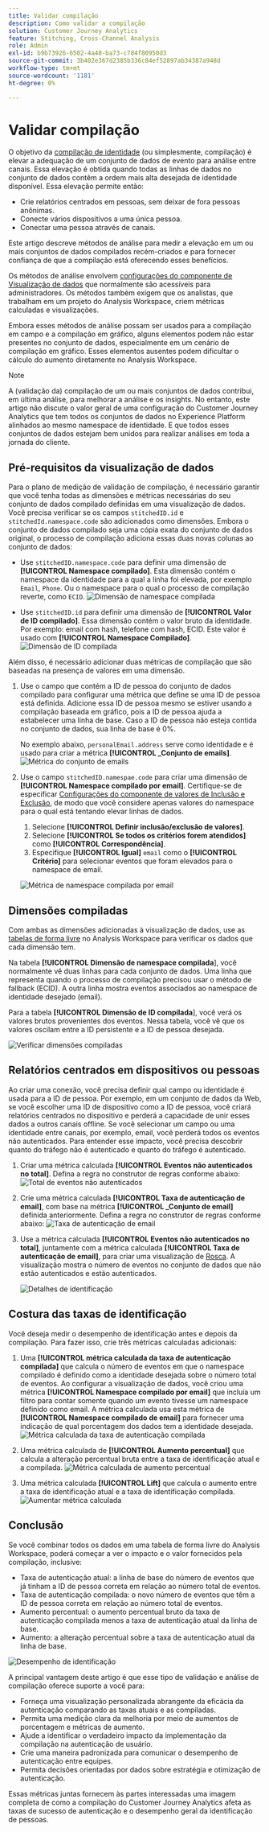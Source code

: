 ```yaml
---
title: Validar compilação
description: Como validar a compilação
solution: Customer Journey Analytics
feature: Stitching, Cross-Channel Analysis
role: Admin
exl-id: b9b73926-6502-4a48-ba73-c784f80950d3
source-git-commit: 3b402e367d2385b336c84ef52897ab34387a948d
workflow-type: tm+mt
source-wordcount: '1181'
ht-degree: 0%

---
```


# Validar compilação

O objetivo da [compilação de identidade](/help/stitching/overview.md) (ou simplesmente, compilação) é elevar a adequação de um conjunto de dados de evento para análise entre canais. Essa elevação é obtida quando todas as linhas de dados no conjunto de dados contêm a ordem mais alta desejada de identidade disponível. Essa elevação permite então:

* Crie relatórios centrados em pessoas, sem deixar de fora pessoas anônimas.
* Conecte vários dispositivos a uma única pessoa.
* Conectar uma pessoa através de canais.

Este artigo descreve métodos de análise para medir a elevação em um ou mais conjuntos de dados compilados recém-criados e para fornecer confiança de que a compilação está oferecendo esses benefícios.

Os métodos de análise envolvem [configurações do componente de Visualização de dados](/help/data-views/component-settings/overview.md) que normalmente são acessíveis para administradores. Os métodos também exigem que os analistas, que trabalham em um projeto do Analysis Workspace, criem métricas calculadas e visualizações.

Embora esses métodos de análise possam ser usados para a compilação em campo e a compilação em gráfico, alguns elementos podem não estar presentes no conjunto de dados, especialmente em um cenário de compilação em gráfico. Esses elementos ausentes podem dificultar o cálculo do aumento diretamente no Analysis Workspace.

>[!NOTE]
>
>A (validação da) compilação de um ou mais conjuntos de dados contribui, em última análise, para melhorar a análise e os insights. No entanto, este artigo não discute o valor geral de uma configuração do Customer Journey Analytics que tem todos os conjuntos de dados no Experience Platform alinhados ao mesmo namespace de identidade. E que todos esses conjuntos de dados estejam bem unidos para realizar análises em toda a jornada do cliente.


## Pré-requisitos da visualização de dados

Para o plano de medição de validação de compilação, é necessário garantir que você tenha todas as dimensões e métricas necessárias do seu conjunto de dados compilado definidas em uma visualização de dados. Você precisa verificar se os campos `stitchedID.id` e `stitchedId.namespace.code` são adicionados como dimensões. Embora o conjunto de dados compilado seja uma cópia exata do conjunto de dados original, o processo de compilação adiciona essas duas novas colunas ao conjunto de dados:

* Use `stitchedID.namespace.code` para definir uma dimensão de **[!UICONTROL Namespace compilado]**. Esta dimensão contém o namespace da identidade para a qual a linha foi elevada, por exemplo `Email`, `Phone`. Ou o namespace para o qual o processo de compilação reverte, como `ECID`.
  ![Dimensão de namespace compilada](assets/stitchednamespace-dimension.png)

* Use `stitchedID.id` para definir uma dimensão de **[!UICONTROL Valor de ID compilado]**. Essa dimensão contém o valor bruto da identidade. Por exemplo: email com hash, telefone com hash, ECID. Este valor é usado com **[!UICONTROL Namespace Compilado]**.
  ![Dimensão de ID compilada](assets/stitchedid-dimension.png)


Além disso, é necessário adicionar duas métricas de compilação que são baseadas na presença de valores em uma dimensão.

1. Use o campo que contém a ID de pessoa do conjunto de dados compilado para configurar uma métrica que define se uma ID de pessoa está definida. Adicione essa ID de pessoa mesmo se estiver usando a compilação baseada em gráfico, pois a ID de pessoa ajuda a estabelecer uma linha de base. Caso a ID de pessoa não esteja contida no conjunto de dados, sua linha de base é 0%.

   No exemplo abaixo, `personalEmail.address` serve como identidade e é usado para criar a métrica **[!UICONTROL _Conjunto de emails]**.
   ![Métrica do conjunto de emails](assets/emailset-metric.png)

1. Use o campo `stitchedID.namespae.code` para criar uma dimensão de **[!UICONTROL Namespace compilado por email]**. Certifique-se de especificar [Configurações do componente de valores de Inclusão e Exclusão](/help/data-views/component-settings/include-exclude-values.md), de modo que você considere apenas valores do namespace para o qual está tentando elevar linhas de dados.
   1. Selecione **[!UICONTROL Definir inclusão/exclusão de valores]**.
   1. Selecione **[!UICONTROL Se todos os critérios forem atendidos]** como **[!UICONTROL Correspondência]**.
   1. Especifique **[!UICONTROL Igual]** `email` como o **[!UICONTROL Critério]** para selecionar eventos que foram elevados para o namespace de email.

   ![Métrica de namespace compilada por email](assets/emailstitchednamespace-metric.png)

## Dimensões compiladas

Com ambas as dimensões adicionadas à visualização de dados, use as [tabelas de forma livre](/help/analysis-workspace/visualizations/freeform-table/freeform-table.md) no Analysis Workspace para verificar os dados que cada dimensão tem.

Na tabela **[!UICONTROL Dimensão de namespace compilada**], você normalmente vê duas linhas para cada conjunto de dados. Uma linha que representa quando o processo de compilação precisou usar o método de fallback (ECID). A outra linha mostra eventos associados ao namespace de identidade desejado (email).

Para a tabela **[!UICONTROL Dimensão de ID compilada**], você verá os valores brutos provenientes dos eventos. Nessa tabela, você vê que os valores oscilam entre a ID persistente e a ID de pessoa desejada.

![Verificar dimensões compiladas](assets/check-data-on-stitching.png)


## Relatórios centrados em dispositivos ou pessoas

Ao criar uma conexão, você precisa definir qual campo ou identidade é usada para a ID de pessoa. Por exemplo, em um conjunto de dados da Web, se você escolher uma ID de dispositivo como a ID de pessoa, você criará relatórios centrados no dispositivo e perderá a capacidade de unir esses dados a outros canais offline. Se você selecionar um campo ou uma identidade entre canais, por exemplo, email, você perderá todos os eventos não autenticados. Para entender esse impacto, você precisa descobrir quanto do tráfego não é autenticado e quanto do tráfego é autenticado.

1. Criar uma métrica calculada **[!UICONTROL Eventos não autenticados no total]**. Defina a regra no construtor de regras conforme abaixo:
   ![Total de eventos não autenticados](assets/calcmetric-unauthenticatedeventsovertotal.png)

1. Crie uma métrica calculada **[!UICONTROL Taxa de autenticação de email]**, com base na métrica **[!UICONTROL _Conjunto de email]** definida anteriormente. Defina a regra no construtor de regras conforme abaixo:
   ![Taxa de autenticação de email](assets/calcmetric-emailauthenticationrate.png)

1. Use a métrica calculada **[!UICONTROL Eventos não autenticados no total]**, juntamente com a métrica calculada **[!UICONTROL Taxa de autenticação de email]**, para criar uma visualização de [Rosca](/help/analysis-workspace/visualizations/donut.md). A visualização mostra o número de eventos no conjunto de dados que não estão autenticados e estão autenticados.

   ![Detalhes de identificação](assets/identification-details.png)



## Costura das taxas de identificação

Você deseja medir o desempenho de identificação antes e depois da compilação. Para fazer isso, crie três métricas calculadas adicionais:

1. Uma **[!UICONTROL métrica calculada da taxa de autenticação compilada]** que calcula o número de eventos em que o namespace compilado é definido como a identidade desejada sobre o número total de eventos. Ao configurar a visualização de dados, você criou uma métrica **[!UICONTROL Namespace compilado por email]** que incluía um filtro para contar somente quando um evento tivesse um namespace definido como email. A métrica calculada usa esta métrica de **[!UICONTROL Namespace compilado de email]** para fornecer uma indicação de qual porcentagem dos dados tem a identidade desejada.
   ![Métrica calculada da taxa de autenticação compilada](assets/calcmetric-stitchedauthenticationrate.png)

1. Uma métrica calculada de **[!UICONTROL Aumento percentual]** que calcula a alteração percentual bruta entre a taxa de identificação atual e a compilada.
   ![Métrica calculada de aumento percentual](assets/calcmetric-percentincrease.png)

1. Uma métrica calculada **[!UICONTROL Lift]** que calcula o aumento entre a taxa de identificação atual e a taxa de identificação compilada.
   ![Aumentar métrica calculada](assets/calcmetric-lift.png)


## Conclusão

Se você combinar todos os dados em uma tabela de forma livre do Analysis Workspace, poderá começar a ver o impacto e o valor fornecidos pela compilação, inclusive:

* Taxa de autenticação atual: a linha de base do número de eventos que já tinham a ID de pessoa correta em relação ao número total de eventos.
* Taxa de autenticação compilada: o novo número de eventos que têm a ID de pessoa correta em relação ao número total de eventos.
* Aumento percentual: o aumento percentual bruto da taxa de autenticação compilada menos a taxa de autenticação atual da linha de base.
* Aumento: a alteração percentual sobre a taxa de autenticação atual da linha de base.

![Desempenho de identificação](assets/identification-performance.png)

A principal vantagem deste artigo é que esse tipo de validação e análise de compilação oferece suporte a você para:

* Forneça uma visualização personalizada abrangente da eficácia da autenticação comparando as taxas atuais e as compiladas.
* Permita uma medição clara da melhoria por meio de aumentos de porcentagem e métricas de aumento.
* Ajude a identificar o verdadeiro impacto da implementação da compilação na autenticação de usuário.
* Crie uma maneira padronizada para comunicar o desempenho de autenticação entre equipes.
* Permita decisões orientadas por dados sobre estratégia e otimização de autenticação.

Essas métricas juntas fornecem às partes interessadas uma imagem completa de como a compilação do Customer Journey Analytics afeta as taxas de sucesso de autenticação e o desempenho geral da identificação de pessoas.
